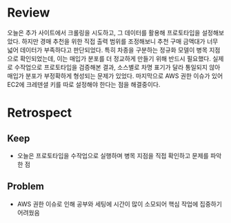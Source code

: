# Review

오늘은 추가 사이트에서 크롤링을 시도하고, 그 데이터를 활용해 프로토타입을 설정해보았다. 하지만 경매 추천을 위한 직접 출력 범위를 조정해보니 추천 구매 금액대가 너무 넓어 데이터가 부족하다고 판단되었다. 특히 차종을 구분하는 정규화 모델이 병목 지점으로 확인되었는데, 이는 매입가 분포를 더 정교하게 만들기 위해 반드시 필요했다. 실제로 수작업으로 프로토타입을 검증해본 결과, 소스별로 차명 표기가 달라 통일되지 않아 매입가 분포가 부정확하게 형성되는 문제가 있었다. 마지막으로 AWS 권한 이슈가 있어 EC2에 크레덴셜 키를 따로 설정해야 한다는 점을 해결중이다.

# Retrospect

## Keep
- 오늘은 프로토타입을 수작업으로 실행하며 병목 지점을 직접 확인하고 문제를 파악한 점

## Problem
- AWS 권한 이슈로 인해 공부와 세팅에 시간이 많이 소모되어 핵심 작업에 집중하기 어려웠음